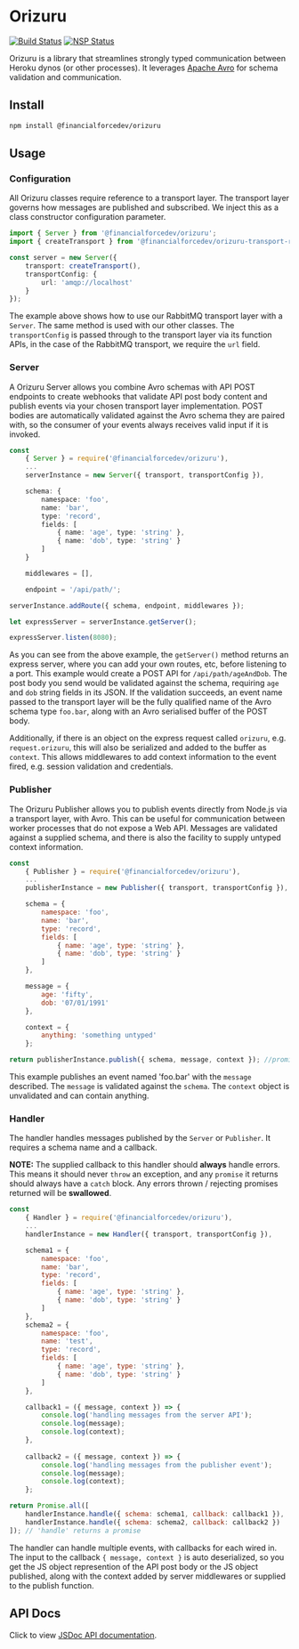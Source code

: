 # Orizuru

[![Build Status](https://travis-ci.org/financialforcedev/orizuru.svg?branch=master)](https://travis-ci.org/financialforcedev/orizuru)
[![NSP Status](https://nodesecurity.io/orgs/ffres/projects/4b0e31c0-4913-4d2f-b1de-802ac4de447f/badge)](https://nodesecurity.io/orgs/ffres/projects/4b0e31c0-4913-4d2f-b1de-802ac4de447f)

Orizuru is a library that streamlines strongly typed communication between Heroku dynos (or other processes).
It leverages [Apache Avro](https://avro.apache.org/) for schema validation and communication.

## Install

```bash
npm install @financialforcedev/orizuru
```

## Usage

### Configuration

All Orizuru classes require reference to a transport layer. The transport layer governs how messages are published and 
subscribed. We inject this as a class constructor configuration parameter.

```typescript
import { Server } from '@financialforcedev/orizuru';
import { createTransport } from '@financialforcedev/orizuru-transport-rabbitmq';

const server = new Server({
	transport: createTransport(),
	transportConfig: {
		url: 'amqp://localhost'
	}
});

```

The example above shows how to use our RabbitMQ transport layer with a ```Server```. The same method is used with our other classes.
The ```transportConfig``` is passed through to the transport layer via its function APIs, in the case of the RabbitMQ transport, we require
the ```url``` field.

### Server

A Orizuru Server allows you combine Avro schemas with API POST endpoints to create webhooks that validate API post body content and publish events
via your chosen transport layer implementation. POST bodies are automatically validated against the Avro schema they are paired with, so the consumer
of your events always receives valid input if it is invoked.

```typescript
const
	{ Server } = require('@financialforcedev/orizuru'),
	...
	serverInstance = new Server({ transport, transportConfig }),

	schema: {
		namespace: 'foo',
		name: 'bar',
		type: 'record',
		fields: [
			{ name: 'age', type: 'string' },
			{ name: 'dob', type: 'string' }
		]
	}

	middlewares = [],

	endpoint = '/api/path/';

serverInstance.addRoute({ schema, endpoint, middlewares });

let expressServer = serverInstance.getServer();

expressServer.listen(8080);
```

As you can see from the above example, the ```getServer()``` method returns an express server, where you can add your own routes, etc, before listening to a port. This example would create a POST API for ```/api/path/ageAndDob```. The post body you send would be validated against the schema, requiring ```age``` and ```dob``` string fields in its JSON. If the validation succeeds, an event name passed to the transport layer will be the fully qualified name of the Avro schema type ```foo.bar```, along with an Avro serialised buffer of the POST body.

Additionally, if there is an object on the express request called ```orizuru```, e.g. ```request.orizuru```, this will also be serialized and added to the buffer as ```context```. This allows middlewares to add context information to the event fired, e.g. session validation and credentials.

### Publisher

The Orizuru Publisher allows you to publish events directly from Node.js via a transport layer, with Avro. This can be useful for communication between worker processes that do not expose a Web API. Messages are validated against a supplied schema, and there is also the facility to supply untyped context information.

```javascript
const
	{ Publisher } = require('@financialforcedev/orizuru'),
	...
	publisherInstance = new Publisher({ transport, transportConfig }),

	schema = {
		namespace: 'foo',
		name: 'bar',
		type: 'record',
		fields: [
			{ name: 'age', type: 'string' },
			{ name: 'dob', type: 'string' }
		]
	},

	message = {
		age: 'fifty',
		dob: '07/01/1991'
	},

	context = {
		anything: 'something untyped'
	};

return publisherInstance.publish({ schema, message, context }); //promise
```

This example publishes an event named 'foo.bar' with the ```message``` described. The ```message``` is validated against the ```schema```. The ```context``` object is unvalidated and can contain anything.

### Handler

The handler handles messages published by the ```Server``` or ```Publisher```. It requires a schema name and a callback.

**NOTE:** The supplied callback to this handler should **always** handle errors.
This means it should never ```throw``` an exception, and any ```promise``` it returns should always have a ```catch``` block. Any errors thrown / rejecting promises returned will be **swallowed**.

```javascript
const
	{ Handler } = require('@financialforcedev/orizuru'),
	...
	handlerInstance = new Handler({ transport, transportConfig }),

	schema1 = {
		namespace: 'foo',
		name: 'bar',
		type: 'record',
		fields: [
			{ name: 'age', type: 'string' },
			{ name: 'dob', type: 'string' }
		]
	},
	schema2 = {
		namespace: 'foo',
		name: 'test',
		type: 'record',
		fields: [
			{ name: 'age', type: 'string' },
			{ name: 'dob', type: 'string' }
		]
	},

	callback1 = ({ message, context }) => {
		console.log('handling messages from the server API');
		console.log(message);
		console.log(context);
	},
	
	callback2 = ({ message, context }) => {
		console.log('handling messages from the publisher event');
		console.log(message);
		console.log(context);
	};

return Promise.all([
	handlerInstance.handle({ schema: schema1, callback: callback1 }),
	handlerInstance.handle({ schema: schema2, callback: callback2 })
]); // 'handle' returns a promise
```

The handler can handle multiple events, with callbacks for each wired in. The input to the callback ```{ message, context }``` is auto deserialized, so you get the JS object represention of the API post body or the JS object published, along with the context added by server middlewares or supplied to the publish function.


## API Docs

Click to view [JSDoc API documentation](http://htmlpreview.github.io/?https://github.com/financialforcedev/orizuru/blob/master/doc/index.html).

